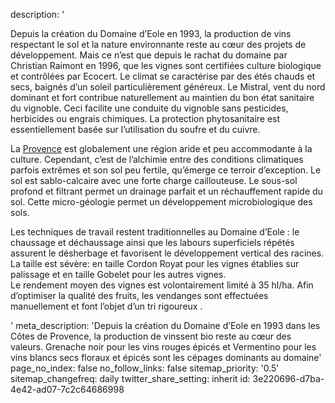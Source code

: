 description: '<p>Depuis la création du Domaine d’Eole en 1993, la production de vins respectant le sol et la nature environnante reste au cœur des projets de développement. Mais ce n’est que depuis le rachat du domaine par Christian Raimont en 1996, que les vignes sont certifiées culture biologique et contrôlées par Ecocert. Le climat se caractérise par des étés chauds et secs, baignés d’un soleil particulièrement généreux. Le Mistral, vent du nord dominant et fort contribue naturellement au maintien du bon état sanitaire du vignoble. Ceci facilite une conduite du vignoble sans pesticides, herbicides ou engrais chimiques. La protection phytosanitaire est essentiellement basée sur l’utilisation du soufre et du cuivre.</p><p>La <a href="/fr/region/coteaux-daix-en-provence/">Provence</a> est globalement une région aride et peu accommodante à la culture. Cependant, c’est de l’alchimie entre des conditions climatiques parfois extrêmes et son sol peu fertile, qu’émerge ce terroir d’exception. Le sol est sablo-calcaire avec une forte charge caillouteuse. Le sous-sol profond et filtrant permet un drainage parfait et un réchauffement rapide du sol. Cette micro-géologie permet un développement microbiologique des sols.</p><p>Les techniques de travail restent traditionnelles au Domaine d’Eole : le chaussage et déchaussage ainsi que les labours superficiels répétés assurent le désherbage et favorisent le développement vertical des racines. La taille est sévère: en taille Cordon Royat pour les vignes établies sur palissage et en taille Gobelet pour les autres vignes.<br>Le rendement moyen des vignes est volontairement limité à 35 hl/ha. Afin d’optimiser la qualité des fruits, les vendanges sont effectuées manuellement et font l’objet d’un tri rigoureux .</p>'
meta_description: 'Depuis la création du Domaine d’Eole en 1993 dans les Côtes de Provence, la production de vinssent bio reste au cœur des valeurs. Grenache noir pour les vins rouges épicés et Vermentino pour les vins blancs secs floraux et épicés sont les cépages dominants au domaine'
page_no_index: false
no_follow_links: false
sitemap_priority: '0.5'
sitemap_changefreq: daily
twitter_share_setting: inherit
id: 3e220696-d7ba-4e42-ad07-7c2c64686998
